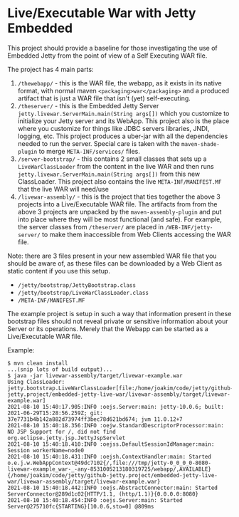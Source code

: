 Live/Executable War with Jetty Embedded
=======================================

This project should provide a baseline for those investigating the use of Embedded Jetty
from the point of view of a Self Executing WAR file.

The project has 4 main parts:

 1. `/thewebapp/` - this is the WAR file, the webapp, as it exists in its native format, with normal maven
    `<packaging>war</packaging>` and a produced artifact that is just a WAR file that isn't (yet) self-executing.
 2. `/theserver/` - this is the Embedded Jetty Server `jetty.livewar.ServerMain.main(String args[])` which you 
    customize to initialize your Jetty server and its WebApp.  This project also is the place where you customize
    for things like JDBC servers libraries, JNDI, logging, etc.   This project produces a uber-jar with all the
    dependencies needed to run the server.  Special care is taken with the `maven-shade-plugin` to merge
    `META-INF/services/` files.
 3. `/server-bootstrap/` - this contains 2 small classes that sets up a `LiveWarClassLoader` from the content
    in the live WAR and then runs `jetty.livewar.ServerMain.main(String args[])` from this new ClassLoader.
    This project also contains the live `META-INF/MANIFEST.MF` that the live WAR will need/use
 4. `/livewar-assembly/` - this is the project that ties together the above 3 projects into a Live/Executable WAR file.
    The artifacts from from the above 3 projects are unpacked by the `maven-assembly-plugin` and put into
    place where they will be most functional (and safe).  For example, the server classes from
    `/theserver/` are placed in `/WEB-INF/jetty-server/` to make them inaccessible from Web Clients
    accessing the WAR file.

Note: there are 3 files present in your new assembled WAR file that you should be aware of, as these
files can be downloaded by a Web Client as static content if you use this setup.

 * `/jetty/bootstrap/JettyBootstrap.class`
 * `/jetty/bootstrap/LiveWarClassLoader.class`
 * `/META-INF/MANIFEST.MF`

The example project is setup in such a way that information present in these bootstrap files should not
reveal private or sensitive information about your Server or its operations.  Merely that the Webapp
can be started as a Live/Executable WAR file.

Example:

```shell
$ mvn clean install
...(snip lots of build output)...
$ java -jar livewar-assembly/target/livewar-example.war 
Using ClassLoader: jetty.bootstrap.LiveWarClassLoader[file:/home/joakim/code/jetty/github-jetty.project/embedded-jetty-live-war/livewar-assembly/target/livewar-example.war]
2021-08-10 15:40:17.905:INFO :oejs.Server:main: jetty-10.0.6; built: 2021-06-29T15:28:56.259Z; git: 37e7731b4b142a882d73974ff3bec78d621bd674; jvm 11.0.12+7
2021-08-10 15:40:18.356:INFO :oejw.StandardDescriptorProcessor:main: NO JSP Support for /, did not find org.eclipse.jetty.jsp.JettyJspServlet
2021-08-10 15:40:18.410:INFO :oejss.DefaultSessionIdManager:main: Session workerName=node0
2021-08-10 15:40:18.431:INFO :oejsh.ContextHandler:main: Started o.e.j.w.WebAppContext@49dc7102{/,file:///tmp/jetty-0_0_0_0-8080-livewar-example_war-_-any-8531005213180319725/webapp/,AVAILABLE}{/home/joakim/code/jetty/github-jetty.project/embedded-jetty-live-war/livewar-assembly/target/livewar-example.war}
2021-08-10 15:40:18.442:INFO :oejs.AbstractConnector:main: Started ServerConnector@289d1c02{HTTP/1.1, (http/1.1)}{0.0.0.0:8080}
2021-08-10 15:40:18.454:INFO :oejs.Server:main: Started Server@275710fc{STARTING}[10.0.6,sto=0] @809ms
```


